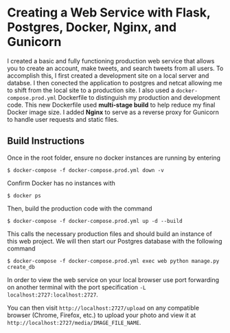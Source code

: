 # Creating a Web Service with Flask, Postgres, Docker, Nginx, and Gunicorn

I created a basic and fully functioning production web service that allows you to create an account, make tweets, and search tweets from all users. To accomplish this, I first created a development site on a local server and databse. I then conected the application to postgres and netcat allowing me to shift from the local site to a production site. I also used a `docker-compose.prod.yml` Dockerfile to distinguish my production and development code. This new Dockerfile used **multi-stage build** to help reduce my final Docker image size. I added **Nginx** to serve as a reverse proxy for Gunicorn to handle user requests and static files.

## Build Instructions

Once in the root folder, ensure no docker instances are running by entering
```
$ docker-compose -f docker-compose.prod.yml down -v
```
Confirm Docker has no instances with 
```
$ docker ps
```
Then, build the production code with the command
```
$ docker-compose -f docker-compose.prod.yml up -d --build
```
This calls the necessary production files and should build an instance of this web project. We will then start our Postgres database with the following command
```
$ docker-compose -f docker-compose.prod.yml exec web python manage.py create_db
```
In order to view the web service on your local browser use port forwarding on another terminal with the port specification `-L localhost:2727:localhost:2727`.

You can then visit `http://localhost:2727/upload` on any compatible browser (Chrome, Firefox, etc.) to upload your photo and view it at `http://localhost:2727/media/IMAGE_FILE_NAME`.
